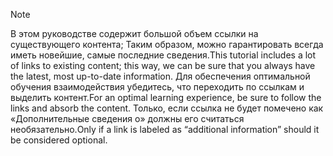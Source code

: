 > [!NOTE]
> <span data-ttu-id="b6906-101">В этом руководстве содержит большой объем ссылки на существующего контента; Таким образом, можно гарантировать всегда иметь новейшие, самые последние сведения.</span><span class="sxs-lookup"><span data-stu-id="b6906-101">This tutorial includes a lot of links to existing content; this way, we can be sure that you always have the latest, most up-to-date information.</span></span> <span data-ttu-id="b6906-102">Для обеспечения оптимальной обучения взаимодействия убедитесь, что переходить по ссылкам и выделить контент.</span><span class="sxs-lookup"><span data-stu-id="b6906-102">For an optimal learning experience, be sure to follow the links and absorb the content.</span></span> <span data-ttu-id="b6906-103">Только, если ссылка не будет помечено как «Дополнительные сведения о» должны его считаться необязательно.</span><span class="sxs-lookup"><span data-stu-id="b6906-103">Only if a link is labeled as “additional information” should it be considered optional.</span></span>